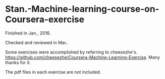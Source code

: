 # Stan.-Machine-learning-course-on-Coursera-exercise

Finished in Jan., 2016.

Checked and reviewed in Mar..

Some exercises were accomplished by referring to cheesezhe's. https://github.com/cheesezhe/Coursera-Machine-Learning-Exercise.
Many thanks for it.

The pdf files in each exercise are not included.
